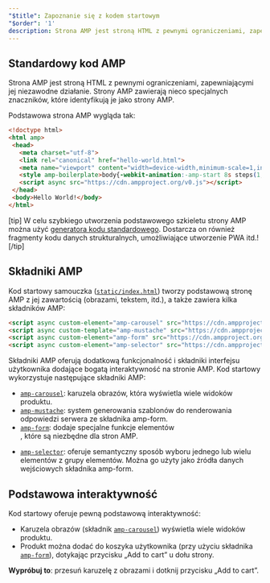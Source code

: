 ```yaml
---
"$title": Zapoznanie się z kodem startowym
"$order": '1'
description: Strona AMP jest stroną HTML z pewnymi ograniczeniami, zapewniającymi jej niezawodne działanie. Strony AMP zawierają nieco specjalnych znaczników, które identyfikują je jako strony AMP.
---
```


## Standardowy kod AMP

Strona AMP jest stroną HTML z pewnymi ograniczeniami, zapewniającymi jej niezawodne działanie. Strony AMP zawierają nieco specjalnych znaczników, które identyfikują je jako strony AMP.

Podstawowa strona AMP wygląda tak:

```html
<!doctype html>
<html amp>
 <head>
   <meta charset="utf-8">
   <link rel="canonical" href="hello-world.html">
   <meta name="viewport" content="width=device-width,minimum-scale=1,initial-scale=1">
   <style amp-boilerplate>body{-webkit-animation:-amp-start 8s steps(1,end) 0s 1 normal both;-moz-animation:-amp-start 8s steps(1,end) 0s 1 normal both;-ms-animation:-amp-start 8s steps(1,end) 0s 1 normal both;animation:-amp-start 8s steps(1,end) 0s 1 normal both}@-webkit-keyframes -amp-start{from{visibility:hidden}to{visibility:visible}}@-moz-keyframes -amp-start{from{visibility:hidden}to{visibility:visible}}@-ms-keyframes -amp-start{from{visibility:hidden}to{visibility:visible}}@-o-keyframes -amp-start{from{visibility:hidden}to{visibility:visible}}@keyframes -amp-start{from{visibility:hidden}to{visibility:visible}}</style><noscript><style amp-boilerplate>body{-webkit-animation:none;-moz-animation:none;-ms-animation:none;animation:none}</style></noscript>
   <script async src="https://cdn.ampproject.org/v0.js"></script>
 </head>
 <body>Hello World!</body>
</html>
```

[tip] W celu szybkiego utworzenia podstawowego szkieletu strony AMP można użyć [generatora kodu standardowego](https://amp.dev/boilerplate). Dostarcza on również fragmenty kodu danych strukturalnych, umożliwiające utworzenie PWA itd.! [/tip]

## Składniki AMP

Kod startowy samouczka ([`static/index.html`](https://github.com/googlecodelabs/advanced-interactivity-in-amp/blob/master/static/index.html)) tworzy podstawową stronę AMP z jej zawartością (obrazami, tekstem, itd.), a także zawiera kilka składników AMP:

```html
<script async custom-element="amp-carousel" src="https://cdn.ampproject.org/v0/amp-carousel-0.1.js"></script>
<script async custom-template="amp-mustache" src="https://cdn.ampproject.org/v0/amp-mustache-0.1.js"></script>
<script async custom-element="amp-form" src="https://cdn.ampproject.org/v0/amp-form-0.1.js"></script>
<script async custom-element="amp-selector" src="https://cdn.ampproject.org/v0/amp-selector-0.1.js"></script>
```

Składniki AMP oferują dodatkową funkcjonalność i składniki interfejsu użytkownika dodające bogatą interaktywność na stronie AMP. Kod startowy wykorzystuje następujące składniki AMP:

- [`amp-carousel`](../../../../documentation/components/reference/amp-carousel.md): karuzela obrazów, która wyświetla wiele widoków produktu.
- [`amp-mustache`](../../../../documentation/components/reference/amp-mustache.md): system generowania szablonów do renderowania odpowiedzi serwera ze składnika amp-form.
- [`amp-form`](../../../../documentation/components/reference/amp-form.md): dodaje specjalne funkcje elementów <kod><form>, które są niezbędne dla stron AMP.</kod>
- [`amp-selector`](../../../../documentation/components/reference/amp-selector.md): oferuje semantyczny sposób wyboru jednego lub wielu elementów z grupy elementów. Można go użyty jako źródła danych wejściowych składnika amp-form.

## Podstawowa interaktywność

Kod startowy oferuje pewną podstawową interaktywność:

- Karuzela obrazów (składnik [`amp-carousel`](../../../../documentation/components/reference/amp-carousel.md)) wyświetla wiele widoków produktu.
- Produkt można dodać do koszyka użytkownika (przy użyciu składnika [`amp-form`](../../../../documentation/components/reference/amp-form.md)), dotykając przycisku „Add to cart” u dołu strony.

**Wypróbuj to**: przesuń karuzelę z obrazami i dotknij przycisku „Add to cart”.
